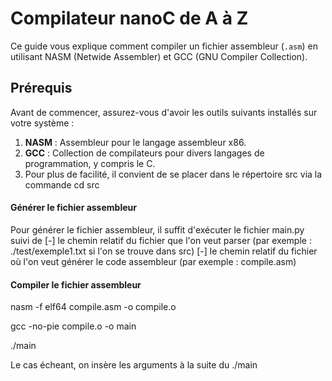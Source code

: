 # Compilateur nanoC de A à Z

Ce guide vous explique comment compiler un fichier assembleur (`.asm`) en utilisant NASM (Netwide Assembler) et GCC (GNU Compiler Collection).

## Prérequis

Avant de commencer, assurez-vous d'avoir les outils suivants installés sur votre système :

1. **NASM** : Assembleur pour le langage assembleur x86.
2. **GCC** : Collection de compilateurs pour divers langages de programmation, y compris le C.
3. Pour plus de facilité, il convient de se placer dans le répertoire src via la commande cd src

#### Générer le fichier assembleur

Pour générer le fichier assembleur, il suffit d'exécuter le fichier main.py suivi de 
[-] le chemin relatif du fichier que l'on veut parser (par exemple : ./test/exemple1.txt si l'on se trouve dans src)
[-] le chemin relatif du fichier où l'on veut générer le code assembleur (par exemple : compile.asm)


#### Compiler le fichier assembleur


nasm -f elf64 compile.asm -o compile.o

gcc -no-pie compile.o -o main

./main

Le cas écheant, on insère les arguments à la suite du ./main
